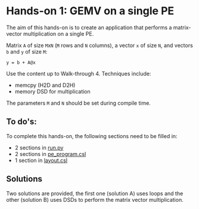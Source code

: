 # Hands-on 1: GEMV on a single PE

The aim of this hands-on is to create an application that performs a matrix-vector multiplication on a single PE.

Matrix `A` of size `M`x`N` (`M` rows and `N` columns), a vector `x` of size `N`, and vectors `b` and `y` of size `M`:

`y = b + A@x`

Use the content up to Walk-through 4. Techniques include: 

* memcpy (H2D and D2H)
* memory DSD for multiplication

The parameters `M` and `N` should be set during compile time.

## To do's:
To complete this hands-on, the following sections need to be filled in:
* 2 sections in [run.py](run.py)
* 2 sections in [pe_program.csl](layout.csl) 
* 1 section in [layout.csl](layout.csl)

## Solutions
Two solutions are provided, the first one (solution A) uses loops and the other (solution B) uses DSDs to perform the matrix vector multiplication.